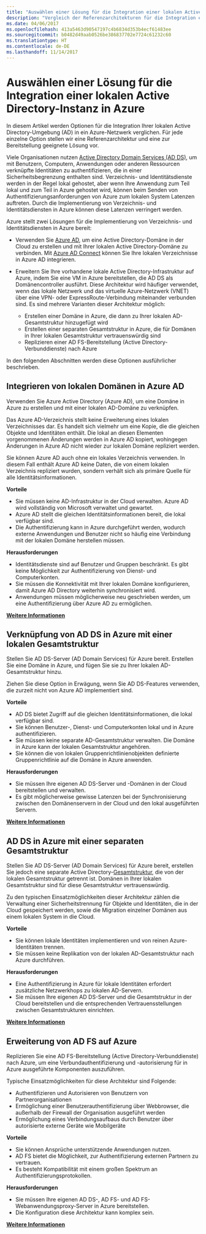 ```yaml
---
title: "Auswählen einer Lösung für die Integration einer lokalen Active Directory-Instanz in Azure"
description: "Vergleich der Referenzarchitekturen für die Integration einer lokalen Active Directory-Instanz in Azure"
ms.date: 04/06/2017
ms.openlocfilehash: 413a5463d90547197c4b6834d353b4ecf61483ee
ms.sourcegitcommit: b0482d49aab0526be386837702e7724c61232c60
ms.translationtype: HT
ms.contentlocale: de-DE
ms.lasthandoff: 11/14/2017
---
```

# <a name="choose-a-solution-for-integrating-on-premises-active-directory-with-azure"></a>Auswählen einer Lösung für die Integration einer lokalen Active Directory-Instanz in Azure

In diesem Artikel werden Optionen für die Integration Ihrer lokalen Active Directory-Umgebung (AD) in ein Azure-Netzwerk verglichen. Für jede einzelne Option stellen wir eine Referenzarchitektur und eine zur Bereitstellung geeignete Lösung vor.

Viele Organisationen nutzen [Active Directory Domain Services (AD DS)][active-directory-domain-services], um mit Benutzern, Computern, Anwendungen oder anderen Ressourcen verknüpfte Identitäten zu authentifizieren, die in einer Sicherheitsbegrenzung enthalten sind. Verzeichnis- und Identitätsdienste werden in der Regel lokal gehostet, aber wenn Ihre Anwendung zum Teil lokal und zum Teil in Azure gehostet wird, können beim Senden von Authentifizierungsanforderungen von Azure zum lokalen System Latenzen auftreten. Durch die Implementierung von Verzeichnis- und Identitätsdiensten in Azure können diese Latenzen verringert werden.

Azure stellt zwei Lösungen für die Implementierung von Verzeichnis- und Identitätsdiensten in Azure bereit: 

* Verwenden Sie [Azure AD][azure-active-directory], um eine Active Directory-Domäne in der Cloud zu erstellen und mit Ihrer lokalen Active Directory-Domäne zu verbinden. Mit [Azure AD Connect][azure-ad-connect] können Sie Ihre lokalen Verzeichnisse in Azure AD integrieren.

* Erweitern Sie Ihre vorhandene lokale Active Directory-Infrastruktur auf Azure, indem Sie eine VM in Azure bereitstellen, die AD DS als Domänencontroller ausführt. Diese Architektur wird häufiger verwendet, wenn das lokale Netzwerk und das virtuelle Azure-Netzwerk (VNET) über eine VPN- oder ExpressRoute-Verbindung miteinander verbunden sind. Es sind mehrere Varianten dieser Architektur möglich: 

    - Erstellen einer Domäne in Azure, die dann zu Ihrer lokalen AD-Gesamtstruktur hinzugefügt wird
    - Erstellen einer separaten Gesamtstruktur in Azure, die für Domänen in Ihrer lokalen Gesamtstruktur vertrauenswürdig sind
    - Replizieren einer AD FS-Bereitstellung (Active Directory-Verbunddienste) nach Azure 

In den folgenden Abschnitten werden diese Optionen ausführlicher beschrieben.

## <a name="integrate-your-on-premises-domains-with-azure-ad"></a>Integrieren von lokalen Domänen in Azure AD

Verwenden Sie Azure Active Directory (Azure AD), um eine Domäne in Azure zu erstellen und mit einer lokalen AD-Domäne zu verknüpfen. 

Das Azure AD-Verzeichnis stellt keine Erweiterung eines lokalen Verzeichnisses dar. Es handelt sich vielmehr um eine Kopie, die die gleichen Objekte und Identitäten enthält. Die lokal an diesen Elementen vorgenommenen Änderungen werden in Azure AD kopiert, wohingegen Änderungen in Azure AD nicht wieder zur lokalen Domäne repliziert werden.

Sie können Azure AD auch ohne ein lokales Verzeichnis verwenden. In diesem Fall enthält Azure AD keine Daten, die von einem lokalen Verzeichnis repliziert wurden, sondern verhält sich als primäre Quelle für alle Identitätsinformationen.


**Vorteile**

* Sie müssen keine AD-Infrastruktur in der Cloud verwalten. Azure AD wird vollständig von Microsoft verwaltet und gewartet.
* Azure AD stellt die gleichen Identitätsinformationen bereit, die lokal verfügbar sind.
* Die Authentifizierung kann in Azure durchgeführt werden, wodurch externe Anwendungen und Benutzer nicht so häufig eine Verbindung mit der lokalen Domäne herstellen müssen.

**Herausforderungen**

* Identitätsdienste sind auf Benutzer und Gruppen beschränkt. Es gibt keine Möglichkeit zur Authentifizierung von Dienst- und Computerkonten.
* Sie müssen die Konnektivität mit Ihrer lokalen Domäne konfigurieren, damit Azure AD Directory weiterhin synchronisiert wird. 
* Anwendungen müssen möglicherweise neu geschrieben werden, um eine Authentifizierung über Azure AD zu ermöglichen.

**[Weitere Informationen][aad]**

## <a name="ad-ds-in-azure-joined-to-an-on-premises-forest"></a>Verknüpfung von AD DS in Azure mit einer lokalen Gesamtstruktur

Stellen Sie AD DS-Server (AD Domain Services) für Azure bereit. Erstellen Sie eine Domäne in Azure, und fügen Sie sie zu Ihrer lokalen AD-Gesamtstruktur hinzu. 

Ziehen Sie diese Option in Erwägung, wenn Sie AD DS-Features verwenden, die zurzeit nicht von Azure AD implementiert sind. 

**Vorteile**

* AD DS bietet Zugriff auf die gleichen Identitätsinformationen, die lokal verfügbar sind.
* Sie können Benutzer-, Dienst- und Computerkonten lokal und in Azure authentifizieren.
* Sie müssen keine separate AD-Gesamtstruktur verwalten. Die Domäne in Azure kann der lokalen Gesamtstruktur angehören.
* Sie können die von lokalen Gruppenrichtlinienobjekten definierte Gruppenrichtlinie auf die Domäne in Azure anwenden.

**Herausforderungen**

* Sie müssen Ihre eigenen AD DS-Server und -Domänen in der Cloud bereitstellen und verwalten.
* Es gibt möglicherweise gewisse Latenzen bei der Synchronisierung zwischen den Domänenservern in der Cloud und den lokal ausgeführten Servern.

**[Weitere Informationen][ad-ds]**

## <a name="ad-ds-in-azure-with-a-separate-forest"></a>AD DS in Azure mit einer separaten Gesamtstruktur

Stellen Sie AD DS-Server (AD Domain Services) für Azure bereit, erstellen Sie jedoch eine separate Active Directory-[Gesamtstruktur][ad-forest-defn], die von der lokalen Gesamtstruktur getrennt ist. Domänen in Ihrer lokalen Gesamtstruktur sind für diese Gesamtstruktur vertrauenswürdig.

Zu den typischen Einsatzmöglichkeiten dieser Architektur zählen die Verwaltung einer Sicherheitstrennung für Objekte und Identitäten, die in der Cloud gespeichert werden, sowie die Migration einzelner Domänen aus einem lokalen System in die Cloud.

**Vorteile**

* Sie können lokale Identitäten implementieren und von reinen Azure-Identitäten trennen.
* Sie müssen keine Replikation von der lokalen AD-Gesamtstruktur nach Azure durchführen.

**Herausforderungen**

* Eine Authentifizierung in Azure für lokale Identitäten erfordert zusätzliche Netzwerkhops zu lokalen AD-Servern.
* Sie müssen Ihre eigenen AD DS-Server und die Gesamtstruktur in der Cloud bereitstellen und die entsprechenden Vertrauensstellungen zwischen Gesamtstrukturen einrichten.

**[Weitere Informationen][ad-ds-forest]**

## <a name="extend-ad-fs-to-azure"></a>Erweiterung von AD FS auf Azure

Replizieren Sie eine AD FS-Bereitstellung (Active Directory-Verbunddienste) nach Azure, um eine Verbundauthentifizierung und -autorisierung für in Azure ausgeführte Komponenten auszuführen. 

Typische Einsatzmöglichkeiten für diese Architektur sind Folgende:

* Authentifizieren und Autorisieren von Benutzern von Partnerorganisationen
* Ermöglichung einer Benutzerauthentifizierung über Webbrowser, die außerhalb der Firewall der Organisation ausgeführt werden
* Ermöglichung eines Verbindungsaufbaus durch Benutzer über autorisierte externe Geräte wie Mobilgeräte 

**Vorteile**

* Sie können Ansprüche unterstützende Anwendungen nutzen.
* AD FS bietet die Möglichkeit, zur Authentifizierung externen Partnern zu vertrauen.
* Es besteht Kompatibilität mit einem großen Spektrum an Authentifizierungsprotokollen.

**Herausforderungen**

* Sie müssen Ihre eigenen AD DS-, AD FS- und AD FS-Webanwendungsproxy-Server in Azure bereitstellen.
* Die Konfiguration diese Architektur kann komplex sein.

**[Weitere Informationen][adfs]**

<!-- links -->

[aad]: ./azure-ad.md
[ad-ds]: ./adds-extend-domain.md
[ad-ds-forest]: ./adds-forest.md
[ad-forest-defn]: https://msdn.microsoft.com/library/ms676906.aspx
[adfs]: ./adfs.md

[active-directory-domain-services]: https://technet.microsoft.com/library/dd448614.aspx
[azure-active-directory]: /azure/active-directory-domain-services/active-directory-ds-overview
[azure-ad-connect]: /azure/active-directory/active-directory-aadconnect
